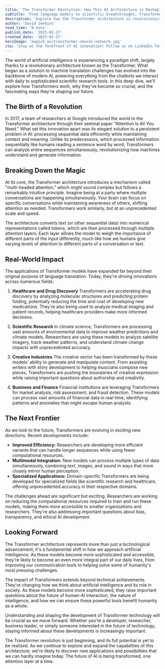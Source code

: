 ```yaml
---
title: 'The Transformer Revolution: How This AI Architecture is Reshaping Our Digital Future'
subtitle: 'From language models to scientific breakthroughs, Transformers are changing how AI works'
description: 'Explore how the Transformer architecture is revolutionizing artificial intelligence, from its origins in machine translation to its current applications in healthcare, scientific research, creative industries, and finance. Learn about the technology\'s fundamental principles and its promising future developments.'
author: 'David Jenkins'
read_time: '8 mins'
publish_date: '2025-02-17'
created_date: '2025-02-17'
heroImage: 'magick.ai/transformer-neural-network.jpg'
cta: 'Stay at the forefront of AI innovation! Follow us on LinkedIn for regular updates on breakthrough technologies like Transformers and their impact on various industries.'
---
```


The world of artificial intelligence is experiencing a paradigm shift, largely thanks to a revolutionary architecture known as the Transformer. What began as a solution to machine translation challenges has evolved into the backbone of modern AI, powering everything from the chatbots we interact with daily to sophisticated scientific research tools. In this deep dive, we'll explore how Transformers work, why they've become so crucial, and the fascinating ways they're shaping our future.

## The Birth of a Revolution

In 2017, a team of researchers at Google introduced the world to the Transformer architecture through their seminal paper "Attention Is All You Need." What set this innovation apart was its elegant solution to a persistent problem in AI: processing sequential data efficiently while maintaining context and meaning. Unlike its predecessors, which processed information sequentially like humans reading a sentence word by word, Transformers can analyze entire sequences simultaneously, revolutionizing how machines understand and generate information.

## Breaking Down the Magic

At its core, the Transformer architecture introduces a mechanism called "multi-headed attention," which might sound complex but follows a remarkably intuitive principle. Imagine being at a party where multiple conversations are happening simultaneously. Your brain can focus on specific conversations while maintaining awareness of others, shifting attention as needed. Transformers work similarly, but at an unprecedented scale and speed.

The architecture converts text (or other sequential data) into numerical representations called tokens, which are then processed through multiple attention layers. Each layer allows the model to weigh the importance of different parts of the input differently, much like how we humans give varying levels of attention to different parts of a conversation or text.

## Real-World Impact

The applications of Transformer models have expanded far beyond their original purpose of language translation. Today, they're driving innovations across numerous fields:

1. **Healthcare and Drug Discovery**
   Transformers are accelerating drug discovery by analyzing molecular structures and predicting protein folding, potentially reducing the time and cost of developing new medications. They're also being used to analyze medical imaging and patient records, helping healthcare providers make more informed decisions.
   
2. **Scientific Research**
   In climate science, Transformers are processing vast amounts of environmental data to improve weather predictions and climate models. Researchers are using these models to analyze satellite imagery, track weather patterns, and understand climate change impacts with unprecedented accuracy.
   
3. **Creative Industries**
   The creative sector has been transformed by these models' ability to generate and manipulate content. From assisting writers with story development to helping musicians compose new pieces, Transformers are pushing the boundaries of creative expression while raising important questions about authorship and creativity.
   
4. **Business and Finance**
   Financial institutions are leveraging Transformers for market analysis, risk assessment, and fraud detection. These models can process vast amounts of financial data in real-time, identifying patterns and anomalies that might escape human analysts.

## The Next Frontier

As we look to the future, Transformers are evolving in exciting new directions. Recent developments include:

- **Improved Efficiency:** Researchers are developing more efficient variants that can handle longer sequences while using fewer computational resources.
- **Multimodal Integration:** New models can process multiple types of data simultaneously, combining text, images, and sound in ways that more closely mirror human perception.
- **Specialized Applications:** Domain-specific Transformers are being developed for specialized fields like scientific research and healthcare, offering unprecedented accuracy in their respective domains.

The challenges ahead are significant but exciting. Researchers are working on reducing the computational resources required to train and run these models, making them more accessible to smaller organizations and researchers. They're also addressing important questions about bias, transparency, and ethical AI development.

## Looking Forward

The Transformer architecture represents more than just a technological advancement; it's a fundamental shift in how we approach artificial intelligence. As these models become more sophisticated and accessible, they're likely to become an even more integral part of our daily lives, from improving our communication tools to helping solve some of humanity's most pressing challenges.

The impact of Transformers extends beyond technical achievements. They're changing how we think about artificial intelligence and its role in society. As these models become more sophisticated, they raise important questions about the future of human-AI interaction, the nature of intelligence, and how we can ensure these powerful tools benefit humanity as a whole.

Understanding and shaping the development of Transformer technology will be crucial as we move forward. Whether you're a developer, researcher, business leader, or simply someone interested in the future of technology, staying informed about these developments is increasingly important.

The Transformer revolution is just beginning, and its full potential is yet to be realized. As we continue to explore and expand the capabilities of this architecture, we're likely to discover new applications and possibilities that we can hardly imagine today. The future of AI is being transformed, one attention layer at a time.